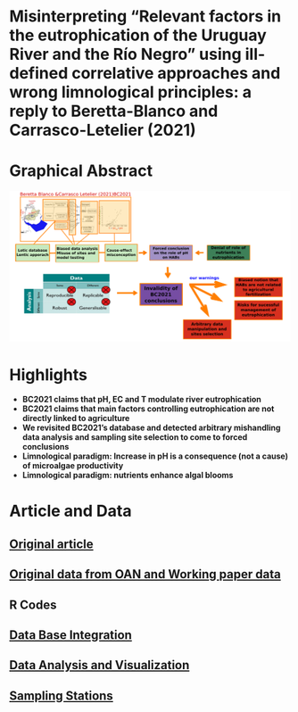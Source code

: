 
# Misinterpreting “Relevant factors in the eutrophication of the Uruguay River and the Río Negro” using ill-defined correlative approaches and wrong limnological principles: a reply to Beretta-Blanco and Carrasco-Letelier (2021)

# Graphical Abstract

![](5.img/GraphicalAbstract_15set21_red.png)


# Highlights

* __BC2021 claims that pH, EC and T modulate river eutrophication__
* __BC2021 claims that main factors controlling eutrophication are not directly linked to agriculture__
* __We revisited BC2021’s database and detected arbitrary mishandling data analysis and sampling site selection to come to forced conclusions__
* __Limnological paradigm: Increase in pH is a consequence (not a cause) of microalgae productivity__
* __Limnological paradigm:  nutrients enhance algal blooms__

# Article and Data
## [Original article](https://www.sciencedirect.com/science/article/pii/S0048969720368303) 

## [Original data from OAN and Working paper data](https://github.com/NAlcan/Reply_BC2021/tree/master/2.Datos)

## R Codes

## [Data Base Integration](https://github.com/NAlcan/Reply_BC2021/blob/master/6.Interactive_code_files/Data_integration_md.md)

## [Data Analysis and Visualization](https://github.com/NAlcan/Reply_BC2021/blob/master/6.Interactive_code_files/Data_AnalysisVisualization.md)

## [Sampling Stations](https://github.com/NAlcan/Reply_BC2021/blob/master/6.Interactive_code_files/Sampling_Stations.md#table-a1-sampling-station)
